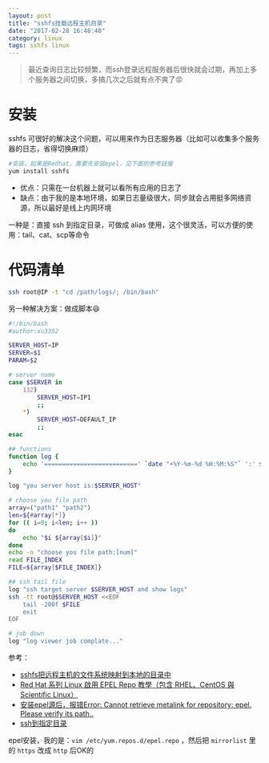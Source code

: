 ```yaml
---
layout: post
title: "sshfs挂载远程主机目录"
date: "2017-02-28 16:48:40"
category: linux
tags: sshfs linux
---
```


> 最近查询日志比较频繁，而ssh登录远程服务器后很快就会过期，再加上多个服务器之间切换，多搞几次之后就有点不爽了😡

# 安装
sshfs 可很好的解决这个问题，可以用来作为日志服务器（比如可以收集多个服务器的日志，省得切换麻烦）
```bash
#安装，如果是Redhat，需要先安装epel，见下面的参考链接
yum install sshfs
```

- 优点：只需在一台机器上就可以看所有应用的日志了
- 缺点：由于我的是本地环境，如果日志量级很大，同步就会占用挺多网络资源，所以最好是线上内网环境


一种是：直接 ssh 到指定目录，可做成 alias 使用，这个很灵活，可以方便的使用：tail、cat、scp等命令

# 代码清单
```bash
ssh root@IP -t "cd /path/logs/; /bin/bash"
```

另一种解决方案：做成脚本😆
```bash
#!/bin/bash
#author:xu3352

SERVER_HOST=IP
SERVER=$1
PARAM=$2

# server name
case $SERVER in
    132)
        SERVER_HOST=IP1
        ;;
    *)
        SERVER_HOST=DEFAULT_IP
        ;;
esac

## functions
function log {
    echo '==========================' `date "+%Y-%m-%d %H:%M:%S"` ':' $1
}

log "you server host is:$SERVER_HOST"

# choose you file path
array=("path1" "path2")
len=${#array[*]}
for (( i=0; i<len; i++ ))
do
    echo "$i ${array[$i]}"
done
echo -n "choose you file path:[num]"
read FILE_INDEX
FILE=${array[$FILE_INDEX]}

## ssh tail file
log "ssh target server $SERVER_HOST and show logs"
ssh -tt root@$SERVER_HOST <<EOF
    tail -200f $FILE
    exit
EOF

# job down
log "log viewer job complate..."
```


参考：
- [sshfs把远程主机的文件系统映射到本地的目录中](http://www.fwolf.com/blog/post/329)
- [Red Hat 系列 Linux 啟用 EPEL Repo 教學（包含 RHEL、CentOS 與 Scientific Linux）](https://blog.gtwang.org/linux/redhat-linux-enable-epel-repo/)
- [安装epel源后，报错Error: Cannot retrieve metalink for repository: epel. Please verify its path..](http://jschu.blog.51cto.com/5594807/1750177)
- [ssh到指定目录](http://www.haow.ca/blog//2013/ssh/)

epel安装，我的是：`vim /etc/yum.repos.d/epel.repo` ，然后把 `mirrorlist` 里的 `https` 改成 `http` 后OK的

